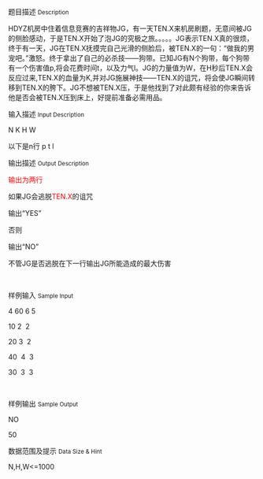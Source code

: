 <div class="panel panel-default">
<div class="area-title">
<span>
题目描述
<small>Description</small>
</span></div>
<div class="panel-body">

<p>HDYZ机房中住着信息竞赛的吉祥物JG，有一天<span style="">TEN.X</span>来机房刷题，无意间被JG的侧脸感动，于是<span style="">TEN.X</span>开始了泡JG的究极之旅。。。。。JG表示<span style="">TEN.X</span>真的很烦，终于有一天，JG在<span style="">TEN.X</span>抚摸完自己光滑的侧脸后，被<span style="">TEN.X</span>的一句：“做我的男宠吧。”激怒。终于拿出了自己的必杀技——狗带。已知JG有N个狗带，每个狗带有一个伤害值p,将会花费时间t，以及力气l。JG的力量值为W，在H秒后<span style="">TEN.X</span>会反应过来,<span style="">TEN.X</span>的血量为K,并对JG施展神技——<span style="">TEN.X</span>的诅咒，将会使JG瞬间转移到<span style="">TEN.X</span>的胯下。JG不想被<span style="">TEN.X</span>压，于是他找到了对此颇有经验的你来告诉他是否会被<span style="">TEN.X</span>压到床上，好提前准备必需用品。</p>

</div>
</div>

<div class="panel panel-default">
<div class="area-title">
<span>
输入描述
<small>Input Description</small>
</span></div>
<div class="panel-body">
<p>N K H W</p><p>以下是n行 p t l </p>

</div>
</div>
<div  class="panel panel-default">
<div class="area-title">
<span>
输出描述
<small>Output Description</small>
</span></div>
<div class="panel-body">

<p><span style="color: rgb(255, 0, 0);">输出为两行</span></p><p>如果JG会逃脱<span style="color: rgb(255, 0, 0);">TEN.X</span>的诅咒<br/></p><p>输出“YES”</p><p>否则</p><p>输出“NO”</p><p>不管JG是否逃脱在下一行输出JG所能造成的最大伤害</p><p><br/></p>

</div>
</div>


<div class="panel panel-default">
<div class="area-title">
<span>
样例输入
<small>Sample Input</small>
</span></div>
<div class="panel-body">
<p style="">4 60 6 5</p><p style="">10 2  2</p><p style="">20 3  2</p><p style="">40  4  3</p><p style="">30  3  3</p><p><br></p>

</div>
</div>

<div class="panel panel-default">
<div class="area-title">
<span>
样例输出
<small>Sample Output</small>
</span></div>
<div class="panel-body">
<p>NO</p><p>50</p>

</div>
</div>

<div class="panel panel-default">
<div class="area-title">
<span>
数据范围及提示
<small>Data Size & Hint</small>
</span></div>
<div class="panel-body">
<p>N,H,W&lt;=1000<br></p>
</div>
</div>